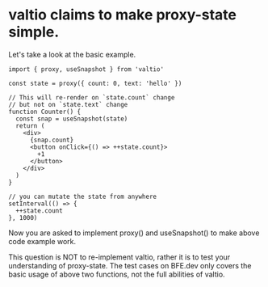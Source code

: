# valtio claims to make proxy-state simple.

Let's take a look at the basic example.

```
import { proxy, useSnapshot } from 'valtio'

const state = proxy({ count: 0, text: 'hello' })

// This will re-render on `state.count` change
// but not on `state.text` change
function Counter() {
  const snap = useSnapshot(state)
  return (
    <div>
      {snap.count}
      <button onClick={() => ++state.count}>
        +1
      </button>
    </div>
  )
}

// you can mutate the state from anywhere
setInterval(() => {
  ++state.count
}, 1000)

```

Now you are asked to implement proxy() and useSnapshot() to make above code example work.

This question is NOT to re-implement valtio, rather it is to test your understanding of proxy-state. The test cases on BFE.dev only covers the basic usage of above two functions, not the full abilities of valtio.
